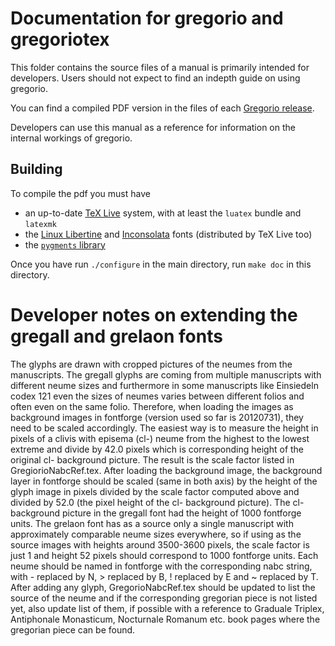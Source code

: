 Documentation for gregorio and gregoriotex
==========================================

This folder contains the source files of a manual is primarily intended for
developers. Users should not expect to find an indepth guide on using gregorio.

You can find a compiled PDF version in the files of each [Gregorio release](https://github.com/gregorio-project/gregorio/releases).

Developers can use this manual as a reference for information on the
internal workings of gregorio.

## Building

To compile the pdf you must have
 * an up-to-date [TeX Live](https://www.tug.org/texlive/) system, with at least the `luatex` bundle and `latexmk`
 * the [Linux Libertine](http://www.linuxlibertine.org/index.php?id=1&L=1) and [Inconsolata](http://www.levien.com/type/myfonts/inconsolata.html) fonts (distributed by TeX Live too)
 * the [`pygments` library](http://pygments.org/)

Once you have run `./configure` in the main directory, run `make doc` in this directory.


Developer notes on extending the gregall and grelaon fonts
==========================================================

The glyphs are drawn with cropped pictures of the neumes
from the manuscripts.  The gregall glyphs are coming from
multiple manuscripts with different neume sizes and furthermore
in some manuscripts like Einsiedeln codex 121 even the sizes of
neumes varies between different folios and often even on the same
folio.  Therefore, when loading the images as background images
in fontforge (version used so far is 20120731), they need to be
scaled accordingly.  The easiest way is to measure the height in
pixels of a clivis with episema (cl-) neume from the highest to
the lowest extreme and divide by 42.0 pixels which is corresponding
height of the original cl- background picture.  The result is the
scale factor listed in GregiorioNabcRef.tex.  After loading the
background image, the background layer in fontforge should be scaled
(same in both axis) by the height of the glyph image in pixels
divided by the scale factor computed above and divided by 52.0 (the
pixel height of the cl- background picture).  The cl- background
picture in the gregall font had the height of 1000 fontforge units.
The grelaon font has as a source only a single manuscript with
approximately comparable neume sizes everywhere, so if using as the
source images with heights around 3500-3600 pixels, the scale factor
is just 1 and height 52 pixels should correspond to 1000 fontforge
units.  Each neume should be named in fontforge with the corresponding
nabc string, with - replaced by N, > replaced by B, ! replaced by E
and ~ replaced by T.  After adding any glyph, GregorioNabcRef.tex
should be updated to list the source of the neume and if the corresponding
gregorian piece is not listed yet, also update list of them, if possible
with a reference to Graduale Triplex, Antiphonale Monasticum,
Nocturnale Romanum etc. book pages where the gregorian piece can be
found.
